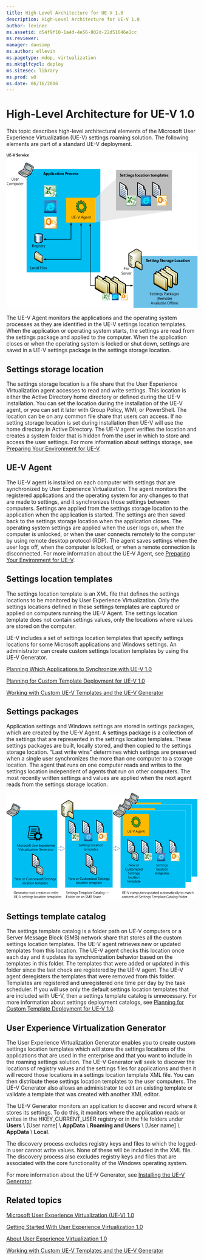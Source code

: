 ```yaml
---
title: High-Level Architecture for UE-V 1.0
description: High-Level Architecture for UE-V 1.0
author: levinec
ms.assetid: d54f9f10-1a4d-4e56-802d-22d51646e1cc
ms.reviewer: 
manager: dansimp
ms.author: ellevin
ms.pagetype: mdop, virtualization
ms.mktglfcycl: deploy
ms.sitesec: library
ms.prod: w8
ms.date: 06/16/2016
---
```



# High-Level Architecture for UE-V 1.0


This topic describes high-level architectural elements of the Microsoft User Experience Virtualization (UE-V) settings roaming solution. The following elements are part of a standard UE-V deployment.

![ue-v agent architectural diagram](images/ue-vagentarchitecturaldiagram.gif)

The UE-V Agent monitors the applications and the operating system processes as they are identified in the UE-V settings location templates. When the application or operating system starts, the settings are read from the settings package and applied to the computer. When the application closes or when the operating system is locked or shut down, settings are saved in a UE-V settings package in the settings storage location.

## Settings storage location


The settings storage location is a file share that the User Experience Virtualization agent accesses to read and write settings. This location is either the Active Directory home directory or defined during the UE-V installation. You can set the location during the installation of the UE-V agent, or you can set it later with Group Policy, WMI, or PowerShell. The location can be on any common file share that users can access. If no setting storage location is set during installation then UE-V will use the home directory in Active Directory. The UE-V agent verifies the location and creates a system folder that is hidden from the user in which to store and access the user settings. For more information about settings storage, see [Preparing Your Environment for UE-V](preparing-your-environment-for-ue-v.md).

## UE-V Agent


The UE-V agent is installed on each computer with settings that are synchronized by User Experience Virtualization. The agent monitors the registered applications and the operating system for any changes to that are made to settings, and it synchronizes those settings between computers. Settings are applied from the settings storage location to the application when the application is started. The settings are then saved back to the settings storage location when the application closes. The operating system settings are applied when the user logs on, when the computer is unlocked, or when the user connects remotely to the computer by using remote desktop protocol (RDP). The agent saves settings when the user logs off, when the computer is locked, or when a remote connection is disconnected. For more information about the UE-V Agent, see [Preparing Your Environment for UE-V](preparing-your-environment-for-ue-v.md).

## <a href="" id="bkmk-settingslocationtemplate"></a>Settings location templates


The settings location template is an XML file that defines the settings locations to be monitored by User Experience Virtualization. Only the settings locations defined in these settings templates are captured or applied on computers running the UE-V Agent. The settings location template does not contain settings values, only the locations where values are stored on the computer.

UE-V includes a set of settings location templates that specify settings locations for some Microsoft applications and Windows settings. An administrator can create custom settings location templates by using the UE-V Generator.

[Planning Which Applications to Synchronize with UE-V 1.0](planning-which-applications-to-synchronize-with-ue-v-10.md)

[Planning for Custom Template Deployment for UE-V 1.0](planning-for-custom-template-deployment-for-ue-v-10.md)

[Working with Custom UE-V Templates and the UE-V Generator](working-with-custom-ue-v-templates-and-the-ue-v-generator.md)

## Settings packages


Application settings and Windows settings are stored in settings packages, which are created by the UE-V Agent. A settings package is a collection of the settings that are represented in the settings location templates. These settings packages are built, locally stored, and then copied to the settings storage location. “Last write wins” determines which settings are preserved when a single user synchronizes the more than one computer to a storage location. The agent that runs on one computer reads and writes to the settings location independent of agents that run on other computers. The most recently written settings and values are applied when the next agent reads from the settings storage location.

![ue-v generator process](images/ue-vgeneratorprocess.gif)

## Settings template catalog


The settings template catalog is a folder path on UE-V computers or a Server Message Block (SMB) network share that stores all the custom settings location templates. The UE-V agent retrieves new or updated templates from this location. The UE-V agent checks this location once each day and it updates its synchronization behavior based on the templates in this folder. The templates that were added or updated in this folder since the last check are registered by the UE-V agent. The UE-V agent deregisters the templates that were removed from this folder. Templates are registered and unregistered one time per day by the task scheduler. If you will use only the default settings location templates that are included with UE-V, then a settings template catalog is unnecessary. For more information about settings deployment catalogs, see [Planning for Custom Template Deployment for UE-V 1.0](planning-for-custom-template-deployment-for-ue-v-10.md).

## User Experience Virtualization Generator


The User Experience Virtualization Generator enables you to create custom settings location templates which will store the settings locations of the applications that are used in the enterprise and that you want to include in the roaming settings solution. The UE-V Generator will seek to discover the locations of registry values and the settings files for applications and then it will record those locations in a settings location template XML file. You can then distribute these settings location templates to the user computers. The UE-V Generator also allows an administrator to edit an existing template or validate a template that was created with another XML editor.

The UE-V Generator monitors an application to discover and record where it stores its settings. To do this, it monitors where the application reads or writes in the HKEY\_CURRENT\_USER registry or in the file folders under **Users** \\ \[User name\] \\ **AppData** \\ **Roaming and Users** \\ \[User name\] \\ **AppData** \\ **Local**.

The discovery process excludes registry keys and files to which the logged-in user cannot write values. None of these will be included in the XML file. The discovery process also excludes registry keys and files that are associated with the core functionality of the Windows operating system.

For more information about the UE-V Generator, see [Installing the UE-V Generator](installing-the-ue-v-generator.md).

## Related topics


[Microsoft User Experience Virtualization (UE-V) 1.0](index.md)

[Getting Started With User Experience Virtualization 1.0](getting-started-with-user-experience-virtualization-10.md)

[About User Experience Virtualization 1.0](about-user-experience-virtualization-10.md)

[Working with Custom UE-V Templates and the UE-V Generator](working-with-custom-ue-v-templates-and-the-ue-v-generator.md)

 

 





